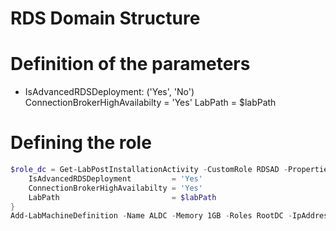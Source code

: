 # RDS Domain Structure

# Definition of the parameters
- IsAdvancedRDSDeployment: ('Yes', 'No')
    ConnectionBrokerHighAvailabilty = 'Yes'
    LabPath                         = $labPath

# Defining the role

```` PowerShell
$role_dc = Get-LabPostInstallationActivity -CustomRole RDSAD -Properties @{
    IsAdvancedRDSDeployment         = 'Yes'
    ConnectionBrokerHighAvailabilty = 'Yes'
    LabPath                         = $labPath
}
Add-LabMachineDefinition -Name ALDC -Memory 1GB -Roles RootDC -IpAddress 192.168.0.10 -PostInstallationActivity $role_dc
````